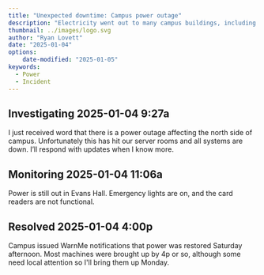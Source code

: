 ```yaml
---
title: "Unexpected downtime: Campus power outage"
description: "Electricity went out to many campus buildings, including Evans Hall."
thumbnail: ../images/logo.svg
author: "Ryan Lovett"
date: "2025-01-04"
options:
    date-modified: "2025-01-05"
keywords:
  - Power
  - Incident
---
```


## Investigating 2025-01-04 9:27a

I just received word that there is a power outage affecting the north side of campus. Unfortunately this has hit our server rooms and all systems are down. I’ll respond with updates when I know more. 

## Monitoring 2025-01-04 11:06a

Power is still out in Evans Hall. Emergency lights are on, and the card readers are not functional. 

## Resolved 2025-01-04 4:00p

Campus issued WarnMe notifications that power was restored Saturday afternoon. Most machines were brought up by 4p or so, although some need local attention so I'll bring them up Monday.
